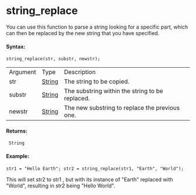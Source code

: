 # string_replace

You can use this function to parse a string looking for a specific part,
which can then be replaced by the new string that you have specified.

#### Syntax:

``` gml
string_replace(str, substr, newstr);
```

|          |                                                                        |                                                 |
|----------|------------------------------------------------------------------------|-------------------------------------------------|
| Argument | Type                                                                   | Description                                     |
| str      |  [String](../../../../GameMaker_Language/GML_Overview/Data_Types)  | The string to be copied.                        |
| substr   |  [String](../../../../GameMaker_Language/GML_Overview/Data_Types)  | The substring within the string to be replaced. |
| newstr   |  [String](../../../../GameMaker_Language/GML_Overview/Data_Types)  | The new substring to replace the previous one.  |

#### Returns:

``` gml
 String
```

#### Example:

``` gml
str1 = "Hello Earth"; str2 = string_replace(str1, "Earth", "World");
```

This will set str2 to str1 , but with its instance of "Earth" replaced
with "World", resulting in str2 being "Hello World".
